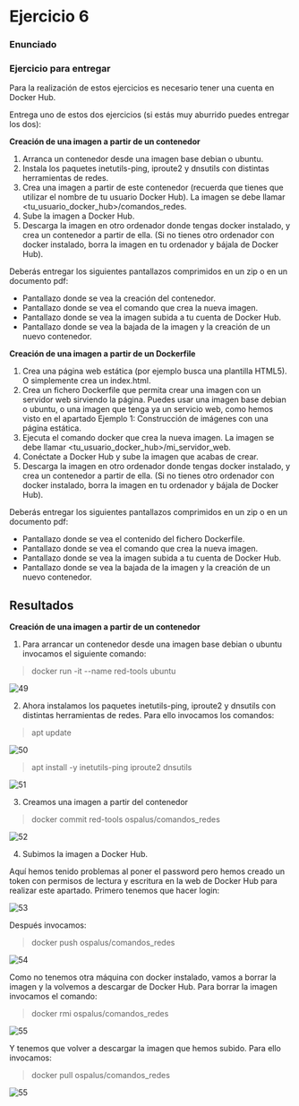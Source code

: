 # Ejercicio 6 #

### Enunciado 

### Ejercicio para entregar

Para la realización de estos ejercicios es necesario tener una cuenta en Docker Hub.

Entrega uno de estos dos ejercicios (si estás muy aburrido puedes entregar los dos):

**Creación de una imagen a partir de un contenedor**

1. Arranca un contenedor desde una imagen base debian o ubuntu.
2. Instala los paquetes inetutils-ping, iproute2 y dnsutils con distintas herramientas de redes.
3. Crea una imagen a partir de este contenedor (recuerda que tienes que utilizar el nombre de tu usuario Docker Hub). La imagen se debe llamar <tu_usuario_docker_hub>/comandos_redes.
4. Sube la imagen a Docker Hub.
5. Descarga la imagen en otro ordenador donde tengas docker instalado, y crea un contenedor a partir de ella. (Si no tienes otro ordenador con docker instalado, borra la imagen en tu ordenador y bájala de Docker Hub).

Deberás entregar los siguientes pantallazos comprimidos en un zip o en un documento pdf:

- Pantallazo donde se vea la creación del contenedor.
- Pantallazo donde se vea el comando que crea la nueva imagen.
- Pantallazo donde se vea la imagen subida a tu cuenta de Docker Hub.
- Pantallazo donde se vea la bajada de la imagen y la creación de un nuevo contenedor.

**Creación de una imagen a partir de un Dockerfile**

1. Crea una página web estática (por ejemplo busca una plantilla HTML5). O simplemente crea un index.html.
2. Crea un fichero Dockerfile que permita crear una imagen con un servidor web sirviendo la página. Puedes usar una imagen base debian o ubuntu, o una imagen que tenga ya un servicio web, como hemos visto en el apartado Ejemplo 1: Construcción de imágenes con una página estática.
3. Ejecuta el comando docker que crea la nueva imagen. La imagen se debe llamar <tu_usuario_docker_hub>/mi_servidor_web.
4. Conéctate a Docker Hub y sube la imagen que acabas de crear.
5. Descarga la imagen en otro ordenador donde tengas docker instalado, y crea un contenedor a partir de ella. (Si no tienes otro ordenador con docker instalado, borra la imagen en tu ordenador y bájala de Docker Hub).

Deberás entregar los siguientes pantallazos comprimidos en un zip o en un documento pdf:

- Pantallazo donde se vea el contenido del fichero Dockerfile.
- Pantallazo donde se vea el comando que crea la nueva imagen.
- Pantallazo donde se vea la imagen subida a tu cuenta de Docker Hub.
- Pantallazo donde se vea la bajada de la imagen y la creación de un nuevo contenedor.

## Resultados

**Creación de una imagen a partir de un contenedor**

1. Para arrancar un contenedor desde una imagen base debian o ubuntu invocamos el siguiente comando:

>docker run -it --name red-tools ubuntu

![49](/Imágenes_png/49.png)

2. Ahora  instalamos los paquetes inetutils-ping, iproute2 y dnsutils con distintas herramientas de redes. Para ello invocamos los comandos:

>apt update

![50](/Imágenes_png/50.png)

>apt install -y inetutils-ping iproute2 dnsutils

![51](/Imágenes_png/51.png)

3. Creamos una imagen a partir del contenedor 

>docker commit red-tools ospalus/comandos_redes

![52](/Imágenes_png/52.png)

4. Subimos la imagen a Docker Hub.

Aquí hemos tenido problemas al poner el password pero hemos creado un token con permisos de lectura y escritura en la web de Docker Hub para realizar este apartado. Primero tenemos que hacer login:

![53](/Imágenes_png/53.png)

Después invocamos:

>docker push ospalus/comandos_redes

![54](/Imágenes_png/54.png)


Como no tenemos otra máquina con docker instalado, vamos a borrar la imagen y la volvemos a descargar de Docker Hub. Para borrar la imagen invocamos el comando:

>docker rmi ospalus/comandos_redes

![55](/Imágenes_png/55.png)

Y tenemos que volver a descargar la imagen que hemos subido. Para ello invocamos:

>docker pull ospalus/comandos_redes

![55](/Imágenes_png/56.png)

